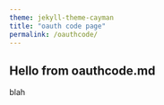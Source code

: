 ```yaml
---
theme: jekyll-theme-cayman
title: "oauth code page"
permalink: /oauthcode/
---
```


## Hello from oauthcode.md
blah
